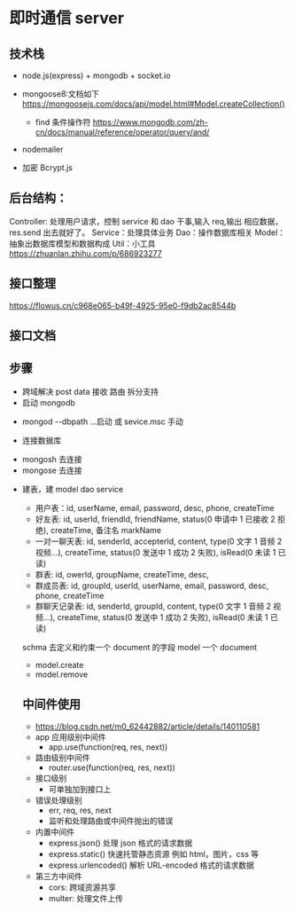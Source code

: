 # 即时通信 server

## 技术栈

- node.js(express) + mongodb + socket.io
- mongoose8:文档如下
  https://mongoosejs.com/docs/api/model.html#Model.createCollection()

  - find 条件操作符
    https://www.mongodb.com/zh-cn/docs/manual/reference/operator/query/and/

- nodemailer
- 加密 Bcrypt.js

## 后台结构：

Controller: 处理用户请求，控制 service 和 dao 干事,输入 req,输出 相应数据，res.send 出去就好了。
Service：处理具体业务
Dao：操作数据库相关
Model：抽象出数据库模型和数据构成
Util：小工具
https://zhuanlan.zhihu.com/p/686923277

## 接口整理

https://flowus.cn/c968e065-b49f-4925-95e0-f9db2ac8544b

## 接口文档

## 步骤

- 跨域解决
  post data 接收
  路由 拆分支持
- 启动 mongodb

* mongod --dbpath ...启动 或 sevice.msc 手动

- 连接数据库

* mongosh 去连接
* mongose 去连接

- 建表，建 model dao service

  - 用户表：id, userName, email, password, desc, phone, createTime
  - 好友表: id, userId, friendId, friendName, status(0 申请中 1 已接收 2 拒绝), createTime, 备注名 markName
  - 一对一聊天表: id, senderId, accepterId, content, type(0 文字 1 音频 2 视频...), createTime, status(0 发送中 1 成功 2 失败), isRead(0 未读 1 已读)
  - 群表: id, owerId, groupName, createTime, desc,
  - 群成员表: id, groupId, userId, userName, email, password, desc, phone, createTime
  - 群聊天记录表: id, senderId, groupId, content, type(0 文字 1 音频 2 视频...), createTime, status(0 发送中 1 成功 2 失败), isRead(0 未读 1 已读)

  schma 去定义和约束一个 document 的字段
  model 一个 document

  - model.create
  - model.remove

  ## 中间件使用

  - https://blog.csdn.net/m0_62442882/article/details/140110581
  - app 应用级别中间件
    - app.use(function(req, res, next))
  - 路由级别中间件
    - router.use(function(req, res, next))
  - 接口级别
    - 可单独加到接口上
  - 错误处理级别
    - err, req, res, next
    - 监听和处理路由或中间件抛出的错误
  - 内置中间件
    - express.json() 处理 json 格式的请求数据
    - express.static() 快速托管静态资源 例如 html，图片，css 等
    - express.urlencoded() 解析 URL-encoded 格式的请求数据
  - 第三方中间件
    - cors: 跨域资源共享
    - multer: 处理文件上传
